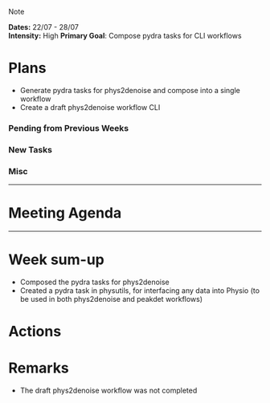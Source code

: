 > [!NOTE]  
> **Dates:** 22/07 - 28/07  
> **Intensity:** High
> **Primary Goal**: Compose pydra tasks for CLI workflows

# Plans
- Generate pydra tasks for phys2denoise and compose into a single workflow
- Create a draft phys2denoise workflow CLI

### Pending from Previous Weeks

### New Tasks

### Misc

---
# Meeting Agenda

---
# Week sum-up
- Composed the pydra tasks for phys2denoise
- Created a pydra task in physutils, for interfacing any data into Physio (to be used in both phys2denoise and peakdet workflows)

# Actions

# Remarks
- The draft phys2denoise workflow was not completed
